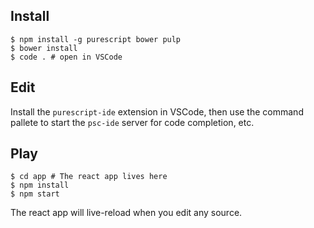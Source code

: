 ## Install

```shell
$ npm install -g purescript bower pulp
$ bower install
$ code . # open in VSCode
```

## Edit

Install the `purescript-ide` extension in VSCode, then use the command pallete to start the `psc-ide` server for code completion, etc.

## Play

```shell
$ cd app # The react app lives here
$ npm install
$ npm start
```

The react app will live-reload when you edit any source.